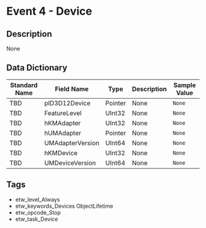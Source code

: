 # Event 4 - Device

## Description
None

## Data Dictionary
|Standard Name|Field Name|Type|Description|Sample Value|
|---|---|---|---|---|
|TBD|pID3D12Device|Pointer|None|`None`|
|TBD|FeatureLevel|UInt32|None|`None`|
|TBD|hKMAdapter|UInt32|None|`None`|
|TBD|hUMAdapter|Pointer|None|`None`|
|TBD|UMAdapterVersion|UInt64|None|`None`|
|TBD|hKMDevice|UInt32|None|`None`|
|TBD|UMDeviceVersion|UInt64|None|`None`|

## Tags
* etw_level_Always
* etw_keywords_Devices ObjectLifetime
* etw_opcode_Stop
* etw_task_Device